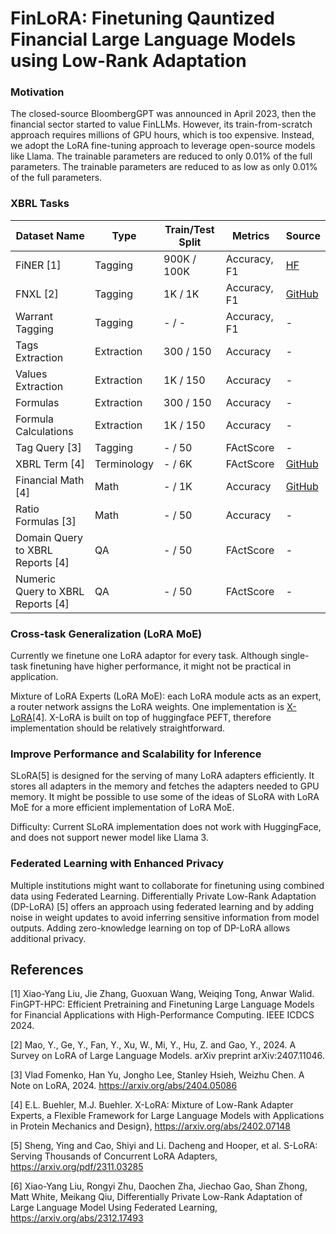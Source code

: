 # FinLoRA: Finetuning Qauntized Financial Large Language Models using Low-Rank Adaptation


### Motivation

The closed-source BloombergGPT was announced in April 2023, then the financial sector started to value FinLLMs. However,
its train-from-scratch approach requires millions of GPU hours, which is too expensive. Instead, we adopt the LoRA
fine-tuning approach to leverage open-source models like Llama. The trainable parameters are reduced to only 0.01% of
the full parameters. The trainable parameters are reduced to as low as only 0.01% of the full parameters.  

###  XBRL Tasks

| Dataset Name | Type | Train/Test Split | Metrics | Source |
|---|---|---|---|---|
| FiNER \[1] | Tagging | 900K / 100K | Accuracy, F1 | [HF](https://huggingface.co/datasets/nlpaueb/finer-139?row=16) |
| FNXL \[2] | Tagging | 1K / 1K | Accuracy, F1 | [GitHub](https://github.com/soummyaah/FNXL) |
| Warrant Tagging | Tagging | - / - | Accuracy, F1 | - |
| Tags Extraction | Extraction | 300 / 150 | Accuracy | - |
| Values Extraction | Extraction | 1K / 150 | Accuracy | - |
| Formulas | Extraction | 300 / 150 | Accuracy | - |
| Formula Calculations | Extraction | 1K / 150 | Accuracy | - |
| Tag Query \[3] | Tagging | - / 50 | FActScore | - |
| XBRL Term \[4] | Terminology | - / 6K | FActScore | [GitHub](https://github.com/KirkHan0920/XBRL-Agent/blob/main/Datasets/XBRL%20Terminology.xlsx) |
| Financial Math \[4] | Math | - / 1K | Accuracy | [GitHub](https://github.com/KirkHan0920/XBRL-Agent/blob/main/Datasets/formulas_with_explanations_with_questions_with_gt.xlsx) |
| Ratio Formulas \[3] | Math | - / 50 | Accuracy | - |
| Domain Query to XBRL Reports \[4] | QA | - / 50 | FActScore | - |
| Numeric Query to XBRL Reports \[4] | QA | - / 50 | FActScore | - |

### Cross-task Generalization (LoRA MoE)

Currently we finetune one LoRA adaptor for every task. Although single-task finetuning have higher performance, it might
not be practical in application.

Mixture of LoRA Experts (LoRA MoE): each LoRA module acts as an expert, a router network assigns the LoRA weights. One
implementation is [X-LoRA](https://arxiv.org/pdf/2402.07148)[4]. X-LoRA is built on top of huggingface PEFT, therefore
implementation should be relatively straightforward.

### Improve Performance and Scalability for Inference

SLoRA[5] is designed for the serving of many LoRA adapters efficiently. It stores all adapters in the memory and
fetches the adapters needed to GPU memory. It might be possible to use some of the ideas of SLoRA with LoRA MoE for a
more
efficient implementation of LoRA MoE.

Difficulty: Current SLoRA implementation does not work with HuggingFace, and does not support newer model like Llama 3.

### Federated Learning with Enhanced Privacy

Multiple institutions might want to collaborate for finetuning using combined data using Federated Learning.
Differentially Private Low-Rank Adaptation (DP-LoRA) [5] offers an approach using federated learning and by adding noise
in weight updates to avoid inferring sensitive information from model outputs. Adding zero-knowledge learning on top of
DP-LoRA allows additional privacy.

[//]: # (Different user base, our model serve community, open-source well, we use finetuning)

[//]: # (assume large amount of user: )

[//]: # (e)

[//]: # (percentage)

[//]: # (compare results with icdcs)

## References

[1] Xiao-Yang Liu, Jie Zhang, Guoxuan Wang, Weiqing Tong, Anwar Walid. FinGPT-HPC: Efficient Pretraining and Finetuning
Large Language Models for Financial Applications with High-Performance Computing. IEEE ICDCS 2024.

[2] Mao, Y., Ge, Y., Fan, Y., Xu, W., Mi, Y., Hu, Z. and Gao, Y., 2024. A Survey on LoRA of Large Language Models. arXiv
preprint arXiv:2407.11046.

[3] Vlad Fomenko, Han Yu, Jongho Lee, Stanley Hsieh, Weizhu Chen. A Note on LoRA, 2024. https://arxiv.org/abs/2404.05086

[4] E.L. Buehler, M.J. Buehler. X-LoRA: Mixture of Low-Rank Adapter Experts, a Flexible Framework for Large Language
Models with Applications in Protein Mechanics and Design}, https://arxiv.org/abs/2402.07148

[5] Sheng, Ying and Cao, Shiyi and Li. Dacheng and Hooper, et al. S-LoRA: Serving Thousands of Concurrent LoRA
Adapters, https://arxiv.org/pdf/2311.03285

[6] Xiao-Yang Liu, Rongyi Zhu, Daochen Zha, Jiechao Gao, Shan Zhong, Matt White, Meikang Qiu,
Differentially Private Low-Rank Adaptation of Large Language Model Using Federated
Learning, https://arxiv.org/abs/2312.17493
